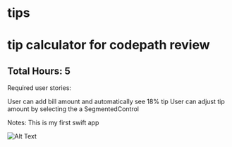 # tips
<h1>tip calculator for codepath review</h1>

<h2>Total Hours: 5</h2>

Required user stories:

User can add bill amount and automatically see 18% tip
User can adjust tip amount by selecting the a SegmentedControl

Notes: This is my first swift app

![Alt Text](http://i.giphy.com/A2FxdvovNUTKg.gif)

